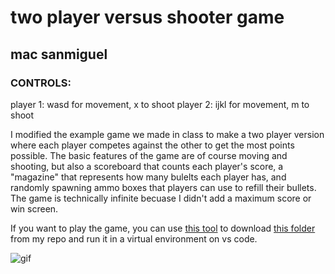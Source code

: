 # two player versus shooter game
## mac sanmiguel 

### CONTROLS:
player 1: wasd for movement, x to shoot
player 2: ijkl for movement, m to shoot

I modified the example game we made in class to make a two player version where each player competes against the other to get the most points possible.
The basic features of the game are of course moving and shooting, but also a scoreboard that counts each player's score, a "magazine" that represents how many bulelts each player has, and randomly spawning ammo boxes that players can use to refill their bullets.
The game is technically infinite becuase I didn't add a maximum score or win screen. 

If you want to play the game, you can use [this tool](https://download-directory.github.io/) to download [this folder](https://github.com/macizen/pyClassRepo/tree/main/pygame) from my repo and run it in a virtual environment on vs code.

![gif](obama_game_clip.gif)
